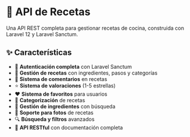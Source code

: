 # 🍳 API de Recetas

Una API REST completa para gestionar recetas de cocina, construida con Laravel 12 y Laravel Sanctum.

## ✨ Características

- 🔐 **Autenticación completa** con Laravel Sanctum
- 📖 **Gestión de recetas** con ingredientes, pasos y categorías
- 💬 **Sistema de comentarios** en recetas
- ⭐ **Sistema de valoraciones** (1-5 estrellas)
- ❤️ **Sistema de favoritos** para usuarios
- 📂 **Categorización** de recetas
- 🥕 **Gestión de ingredientes** con búsqueda
- 📸 **Soporte para fotos** de recetas
- 🔍 **Búsqueda y filtros** avanzados
- 📱 **API RESTful** con documentación completa
